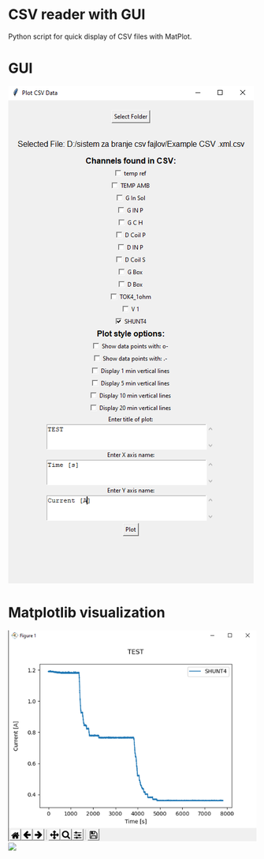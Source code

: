# CSV reader with GUI
Python script for quick display of CSV files with MatPlot.
# GUI
![](GUI_option.png)

# Matplotlib visualization
![](MatPlot.png)
![](MatPlot_10_min_vertical_lines.pngng)


